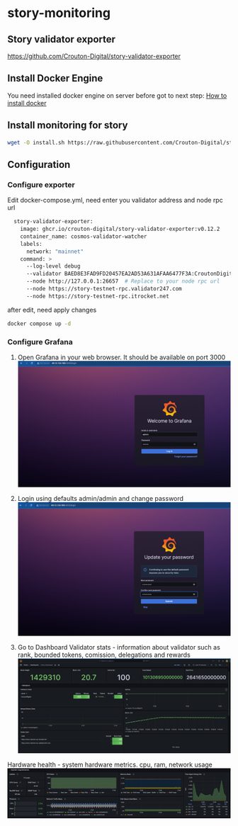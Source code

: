 # story-monitoring

## Story validator exporter 
https://github.com/Crouton-Digital/story-validator-exporter

## Install Docker Engine 
You need installed docker engine on server before got to next step:
[How to install docker](https://docs.docker.com/engine/install/ubuntu/)

## Install monitoring for story

```bash
wget -O install.sh https://raw.githubusercontent.com/Crouton-Digital/story-monitoring/refs/heads/main/install.sh && chmod +x install.sh && ./install.sh
```

## Configuration 
### Configure exporter
Edit docker-compose.yml, need enter you validator address and node rpc url 

```bash 
  story-validator-exporter:
    image: ghcr.io/crouton-digital/story-validator-exporter:v0.12.2
    container_name: cosmos-validator-watcher
    labels:
      network: "mainnet"
    command: >
      --log-level debug
      --validator BAED8E3FAD9FD20457EA2AD53A631AFAA6477F3A:CroutonDigital  # Replace to your validator address 
      --node http://127.0.0.1:26657  # Replace to your node rpc url 
      --node https://story-testnet-rpc.validator247.com
      --node https://story-testnet-rpc.itrocket.net
```
after edit, need apply changes 
```bash
docker compose up -d 
```

### Configure Grafana
1. Open Grafana in your web browser. It should be available on port 3000
![grafana_login_01.png](docs%2Fimages%2Fgrafana_login_01.png)

2. Login using defaults admin/admin and change password
![grafana_login_02.png](docs%2Fimages%2Fgrafana_login_02.png)

3. Go to Dashboard
Validator stats - information about validator such as rank, bounded tokens, comission, delegations and rewards
![dashboard01.png](docs%2Fimages%2Fdashboard01.png)

Hardware health - system hardware metrics. cpu, ram, network usage
![dashboard02.png](docs%2Fimages%2Fdashboard02.png)